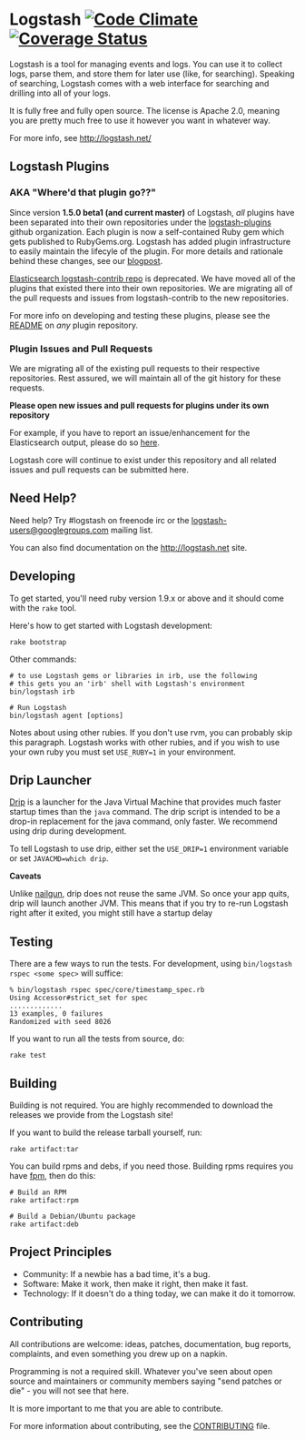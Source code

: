 # Logstash [![Code Climate](https://codeclimate.com/github/elasticsearch/logstash/badges/gpa.svg)](https://codeclimate.com/github/elasticsearch/logstash) [![Coverage Status](https://coveralls.io/repos/elasticsearch/logstash/badge.svg?branch=origin%2Fmaster)](https://coveralls.io/r/elasticsearch/logstash?branch=origin%2Fmaster)

Logstash is a tool for managing events and logs. You can use it to collect
logs, parse them, and store them for later use (like, for searching). Speaking
of searching, Logstash comes with a web interface for searching and drilling
into all of your logs.

It is fully free and fully open source. The license is Apache 2.0, meaning you
are pretty much free to use it however you want in whatever way.

For more info, see <http://logstash.net/>

## Logstash Plugins
### AKA "Where'd that plugin go??"

Since version **1.5.0 beta1 (and current master)** of Logstash, *all* plugins have been separated into their own
repositories under the [logstash-plugins](https://github.com/logstash-plugins) github organization. Each plugin is now a self-contained Ruby gem which
gets published to RubyGems.org. Logstash has added plugin infrastructure to easily maintain the lifecyle of the plugin.
For more details and rationale behind these changes, see our [blogpost](http://www.elasticsearch.org/blog/plugin-ecosystem-changes/). 

[Elasticsearch logstash-contrib repo](https://github.com/elasticsearch/logstash-contrib) is deprecated. We
have moved all of the plugins that existed there into their own repositories. We are migrating all of the pull requests
and issues from logstash-contrib to the new repositories.

For more info on developing and testing these plugins, please see the [README](https://github.com/logstash-plugins/logstash-output-elasticsearch/blob/master/README.md) on *any* plugin repository.

### Plugin Issues and Pull Requests

We are migrating all of the existing pull requests to their respective repositories. Rest assured, we will maintain
all of the git history for these requests. 

**Please open new issues and pull requests for plugins under its own repository**

For example, if you have to report an issue/enhancement for the Elasticsearch output, please do so [here](https://github.com/logstash-plugins/logstash-output-elasticsearch/issues).

Logstash core will continue to exist under this repository and all related issues and pull requests can be submitted here.

## Need Help?

Need help? Try #logstash on freenode irc or the logstash-users@googlegroups.com
mailing list.

You can also find documentation on the <http://logstash.net> site.

## Developing

To get started, you'll need ruby version 1.9.x or above and it should come with the `rake` tool.

Here's how to get started with Logstash development:

    rake bootstrap
    
Other commands:

    # to use Logstash gems or libraries in irb, use the following
    # this gets you an 'irb' shell with Logstash's environment
    bin/logstash irb

    # Run Logstash
    bin/logstash agent [options]

Notes about using other rubies. If you don't use rvm, you can probably skip
this paragraph. Logstash works with other rubies, and if you wish to use your
own ruby you must set `USE_RUBY=1` in your environment.

## Drip Launcher

[Drip](https://github.com/ninjudd/drip) is a launcher for the Java Virtual Machine that provides much faster startup times than the `java` command. The drip script is intended to be a drop-in replacement for the java command, only faster. We recommend using drip during development. 

To tell Logstash to use drip, either set the `USE_DRIP=1` environment variable or set `JAVACMD=which drip`.

**Caveats**

Unlike [nailgun](https://github.com/martylamb/nailgun), drip does not reuse the same JVM. So once your app quits, drip will launch another JVM. This means that if you try to re-run Logstash right after it exited, you might still have a startup delay

## Testing

There are a few ways to run the tests. For development, using `bin/logstash
rspec <some spec>` will suffice:

    % bin/logstash rspec spec/core/timestamp_spec.rb
    Using Accessor#strict_set for spec
    .............
    13 examples, 0 failures
    Randomized with seed 8026

If you want to run all the tests from source, do:

    rake test

## Building

Building is not required. You are highly recommended to download the releases
we provide from the Logstash site!

If you want to build the release tarball yourself, run:

    rake artifact:tar

You can build rpms and debs, if you need those. Building rpms requires you have [fpm](https://github.com/jordansissel/fpm), then do this:

    # Build an RPM
    rake artifact:rpm

    # Build a Debian/Ubuntu package
    rake artifact:deb

## Project Principles

* Community: If a newbie has a bad time, it's a bug.
* Software: Make it work, then make it right, then make it fast.
* Technology: If it doesn't do a thing today, we can make it do it tomorrow.

## Contributing

All contributions are welcome: ideas, patches, documentation, bug reports,
complaints, and even something you drew up on a napkin.

Programming is not a required skill. Whatever you've seen about open source and
maintainers or community members  saying "send patches or die" - you will not
see that here.

It is more important to me that you are able to contribute.

For more information about contributing, see the
[CONTRIBUTING](CONTRIBUTING.md) file.
